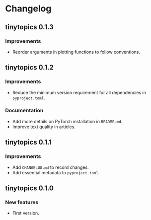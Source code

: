 # Changelog

## tinytopics 0.1.3

### Improvements

- Reorder arguments in plotting functions to follow conventions.

## tinytopics 0.1.2

### Improvements

- Reduce the minimum version requirement for all dependencies in `pyproject.toml`.

### Documentation

- Add more details on PyTorch installation in `README.md`.
- Improve text quality in articles.

## tinytopics 0.1.1

### Improvements

- Add `CHANGELOG.md` to record changes.
- Add essential metadata to `pyproject.toml`.

## tinytopics 0.1.0

### New features

- First version.
